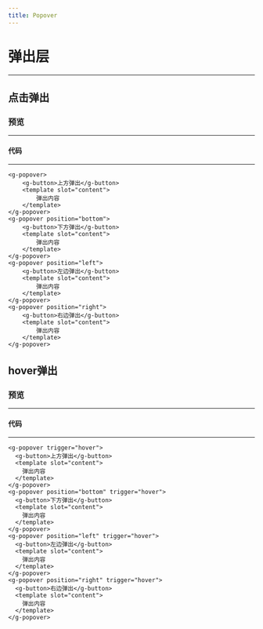 ```yaml
---
title: Popover
---
```

# 弹出层
---
## 点击弹出

### 预览
---
<ClientOnly>
  <popover-demo></popover-demo>
</ClientOnly>


#### 代码
---
````
<g-popover>
    <g-button>上方弹出</g-button>
    <template slot="content">
        弹出内容
    </template>
</g-popover>
<g-popover position="bottom">
    <g-button>下方弹出</g-button>
    <template slot="content">
        弹出内容
    </template>
</g-popover>
<g-popover position="left">
    <g-button>左边弹出</g-button>
    <template slot="content">
        弹出内容
    </template>
</g-popover>
<g-popover position="right">
    <g-button>右边弹出</g-button>
    <template slot="content">
        弹出内容
    </template>
</g-popover>
````
## hover弹出

### 预览
---
<ClientOnly>
  <popover-demo2></popover-demo2>
</ClientOnly>


#### 代码
---
````
<g-popover trigger="hover">
  <g-button>上方弹出</g-button>
  <template slot="content">
    弹出内容
  </template>
</g-popover>
<g-popover position="bottom" trigger="hover">
  <g-button>下方弹出</g-button>
  <template slot="content">
    弹出内容
  </template>
</g-popover>
<g-popover position="left" trigger="hover">
  <g-button>左边弹出</g-button>
  <template slot="content">
    弹出内容
  </template>
</g-popover>
<g-popover position="right" trigger="hover">
  <g-button>右边弹出</g-button>
  <template slot="content">
    弹出内容
  </template>
</g-popover>
````